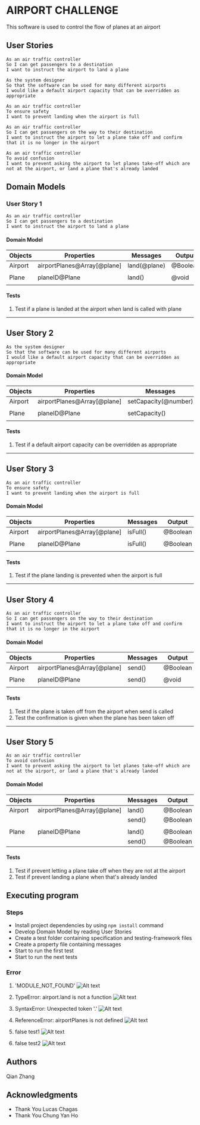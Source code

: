 # AIRPORT CHALLENGE

This software is used to control the flow of planes at an airport

## User Stories

```
As an air traffic controller
So I can get passengers to a destination
I want to instruct the airport to land a plane

As the system designer
So that the software can be used for many different airports
I would like a default airport capacity that can be overridden as appropriate

As an air traffic controller
To ensure safety
I want to prevent landing when the airport is full

As an air traffic controller
So I can get passengers on the way to their destination
I want to instruct the airport to let a plane take off and confirm that it is no longer in the airport

As an air traffic controller
To avoid confusion
I want to prevent asking the airport to let planes take-off which are not at the airport, or land a plane that's already landed
```

## Domain Models

### User Story 1

```
As an air traffic controller
So I can get passengers to a destination
I want to instruct the airport to land a plane
```

#### Domain Model

| Objects | Properties                  | Messages     | Output   |
| ------- | --------------------------- | ------------ | -------- |
| Airport | airportPlanes@Array[@plane] | land(@plane) | @Boolean |
|         |                             |              |          |
| Plane   | planeID@Plane               | land()       | @void    |
|         |                             |              |          |

#### Tests
1. Test if a plane is landed at the airport when land is called with plane

---

## User Story 2

```
As the system designer
So that the software can be used for many different airports
I would like a default airport capacity that can be overridden as appropriate
```

#### Domain Model

| Objects | Properties                  | Messages             | Output |
| ------- | --------------------------- | -------------------- | ------ |
| Airport | airportPlanes@Array[@plane] | setCapacity(@number) | @void  |
|         |                             |                      |        |
| Plane   | planeID@Plane               | setCapacity()        | @void  |
|         |                             |                      |        |

#### Tests
1. Test if a default airport capacity can be overridden as appropriate

---

## User Story 3

```
As an air traffic controller
To ensure safety
I want to prevent landing when the airport is full
```

#### Domain Model

| Objects | Properties                  | Messages | Output   |
| ------- | --------------------------- | -------- | -------- |
| Airport | airportPlanes@Array[@plane] | isFull() | @Boolean |
|         |                             |          |          |
| Plane   | planeID@Plane               | isFull() | @Boolean |
|         |                             |          |          |

#### Tests
1. Test if the plane landing is prevented when the airport is full

---

## User Story 4

```
As an air traffic controller
So I can get passengers on the way to their destination
I want to instruct the airport to let a plane take off and confirm that it is no longer in the airport
```

#### Domain Model

| Objects | Properties                  | Messages | Output   |
| ------- | --------------------------- | -------- | -------- |
| Airport | airportPlanes@Array[@plane] | send()   | @Boolean |
|         |                             |          |          |
| Plane   | planeID@Plane               | send()   | @void    |
|         |                             |          |          |

#### Tests
1. Test if the plane is taken off from the airport when send is called
2. Test the confirmation is given when the plane has been taken off

---

## User Story 5

```
As an air traffic controller
To avoid confusion
I want to prevent asking the airport to let planes take-off which are not at the airport, or land a plane that's already landed
```

#### Domain Model

| Objects | Properties                  | Messages | Output   |
| ------- | --------------------------- | -------- | -------- |
| Airport | airportPlanes@Array[@plane] | land()   | @Boolean |
|         |                             | send()   | @Boolean |
|         |                             |          |          |
| Plane   | planeID@Plane               | land()   | @Boolean |
|         |                             | send()   | @Boolean |

#### Tests
1. Test if prevent letting a plane take off when they are not at the airport
2. Test if prevent landing a plane when that's already landed

## Executing program

### Steps
* Install project dependencies by using `npm install` command
* Develop Domain Model by reading User Stories
* Create a test folder containing specification and testing-framework files
* Create a property file containing messages
* Start to run the first test
* Start to run the next tests

### Error
1. 'MODULE_NOT_FOUND'
![Alt text](errors/cantFindModule.png)

2. TypeError: airport.land is not a function
![Alt text](errors/noFunc.png)

3. SyntaxError: Unexpected token '.'
![Alt text](errors/UnexpectedToken.png)

4. ReferenceError: airportPlanes is not defined
![Alt text](errors/notDefined.png)

5. false test1
![Alt text](errors/testFalse.png)

6. false test2
![Alt text](errors/testFalse2.png)

## Authors

Qian Zhang

## Acknowledgments
* Thank You Lucas Chagas
* Thank You Chung Yan Ho
